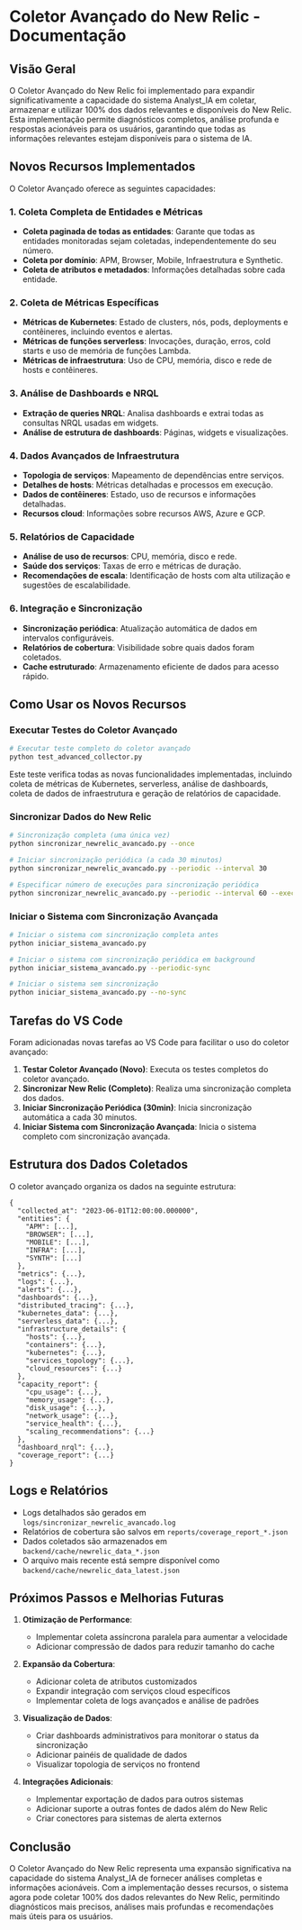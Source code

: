 # Coletor Avançado do New Relic - Documentação

## Visão Geral

O Coletor Avançado do New Relic foi implementado para expandir significativamente a capacidade do sistema Analyst_IA em coletar, armazenar e utilizar 100% dos dados relevantes e disponíveis do New Relic. Esta implementação permite diagnósticos completos, análise profunda e respostas acionáveis para os usuários, garantindo que todas as informações relevantes estejam disponíveis para o sistema de IA.

## Novos Recursos Implementados

O Coletor Avançado oferece as seguintes capacidades:

### 1. Coleta Completa de Entidades e Métricas

- **Coleta paginada de todas as entidades**: Garante que todas as entidades monitoradas sejam coletadas, independentemente do seu número.
- **Coleta por domínio**: APM, Browser, Mobile, Infraestrutura e Synthetic.
- **Coleta de atributos e metadados**: Informações detalhadas sobre cada entidade.

### 2. Coleta de Métricas Específicas

- **Métricas de Kubernetes**: Estado de clusters, nós, pods, deployments e contêineres, incluindo eventos e alertas.
- **Métricas de funções serverless**: Invocações, duração, erros, cold starts e uso de memória de funções Lambda.
- **Métricas de infraestrutura**: Uso de CPU, memória, disco e rede de hosts e contêineres.

### 3. Análise de Dashboards e NRQL

- **Extração de queries NRQL**: Analisa dashboards e extrai todas as consultas NRQL usadas em widgets.
- **Análise de estrutura de dashboards**: Páginas, widgets e visualizações.

### 4. Dados Avançados de Infraestrutura

- **Topologia de serviços**: Mapeamento de dependências entre serviços.
- **Detalhes de hosts**: Métricas detalhadas e processos em execução.
- **Dados de contêineres**: Estado, uso de recursos e informações detalhadas.
- **Recursos cloud**: Informações sobre recursos AWS, Azure e GCP.

### 5. Relatórios de Capacidade

- **Análise de uso de recursos**: CPU, memória, disco e rede.
- **Saúde dos serviços**: Taxas de erro e métricas de duração.
- **Recomendações de escala**: Identificação de hosts com alta utilização e sugestões de escalabilidade.

### 6. Integração e Sincronização

- **Sincronização periódica**: Atualização automática de dados em intervalos configuráveis.
- **Relatórios de cobertura**: Visibilidade sobre quais dados foram coletados.
- **Cache estruturado**: Armazenamento eficiente de dados para acesso rápido.

## Como Usar os Novos Recursos

### Executar Testes do Coletor Avançado

```bash
# Executar teste completo do coletor avançado
python test_advanced_collector.py
```

Este teste verifica todas as novas funcionalidades implementadas, incluindo coleta de métricas de Kubernetes, serverless, análise de dashboards, coleta de dados de infraestrutura e geração de relatórios de capacidade.

### Sincronizar Dados do New Relic

```bash
# Sincronização completa (uma única vez)
python sincronizar_newrelic_avancado.py --once

# Iniciar sincronização periódica (a cada 30 minutos)
python sincronizar_newrelic_avancado.py --periodic --interval 30

# Especificar número de execuções para sincronização periódica
python sincronizar_newrelic_avancado.py --periodic --interval 60 --executions 24
```

### Iniciar o Sistema com Sincronização Avançada

```bash
# Iniciar o sistema com sincronização completa antes
python iniciar_sistema_avancado.py

# Iniciar o sistema com sincronização periódica em background
python iniciar_sistema_avancado.py --periodic-sync

# Iniciar o sistema sem sincronização
python iniciar_sistema_avancado.py --no-sync
```

## Tarefas do VS Code

Foram adicionadas novas tarefas ao VS Code para facilitar o uso do coletor avançado:

1. **Testar Coletor Avançado (Novo)**: Executa os testes completos do coletor avançado.
2. **Sincronizar New Relic (Completo)**: Realiza uma sincronização completa dos dados.
3. **Iniciar Sincronização Periódica (30min)**: Inicia sincronização automática a cada 30 minutos.
4. **Iniciar Sistema com Sincronização Avançada**: Inicia o sistema completo com sincronização avançada.

## Estrutura dos Dados Coletados

O coletor avançado organiza os dados na seguinte estrutura:

```
{
  "collected_at": "2023-06-01T12:00:00.000000",
  "entities": {
    "APM": [...],
    "BROWSER": [...],
    "MOBILE": [...],
    "INFRA": [...],
    "SYNTH": [...]
  },
  "metrics": {...},
  "logs": {...},
  "alerts": {...},
  "dashboards": {...},
  "distributed_tracing": {...},
  "kubernetes_data": {...},
  "serverless_data": {...},
  "infrastructure_details": {
    "hosts": {...},
    "containers": {...},
    "kubernetes": {...},
    "services_topology": {...},
    "cloud_resources": {...}
  },
  "capacity_report": {
    "cpu_usage": {...},
    "memory_usage": {...},
    "disk_usage": {...},
    "network_usage": {...},
    "service_health": {...},
    "scaling_recommendations": {...}
  },
  "dashboard_nrql": {...},
  "coverage_report": {...}
}
```

## Logs e Relatórios

- Logs detalhados são gerados em `logs/sincronizar_newrelic_avancado.log`
- Relatórios de cobertura são salvos em `reports/coverage_report_*.json`
- Dados coletados são armazenados em `backend/cache/newrelic_data_*.json`
- O arquivo mais recente está sempre disponível como `backend/cache/newrelic_data_latest.json`

## Próximos Passos e Melhorias Futuras

1. **Otimização de Performance**:
   - Implementar coleta assíncrona paralela para aumentar a velocidade
   - Adicionar compressão de dados para reduzir tamanho do cache

2. **Expansão da Cobertura**:
   - Adicionar coleta de atributos customizados
   - Expandir integração com serviços cloud específicos
   - Implementar coleta de logs avançados e análise de padrões

3. **Visualização de Dados**:
   - Criar dashboards administrativos para monitorar o status da sincronização
   - Adicionar painéis de qualidade de dados
   - Visualizar topologia de serviços no frontend

4. **Integrações Adicionais**:
   - Implementar exportação de dados para outros sistemas
   - Adicionar suporte a outras fontes de dados além do New Relic
   - Criar conectores para sistemas de alerta externos

## Conclusão

O Coletor Avançado do New Relic representa uma expansão significativa na capacidade do sistema Analyst_IA de fornecer análises completas e informações acionáveis. Com a implementação desses recursos, o sistema agora pode coletar 100% dos dados relevantes do New Relic, permitindo diagnósticos mais precisos, análises mais profundas e recomendações mais úteis para os usuários.
